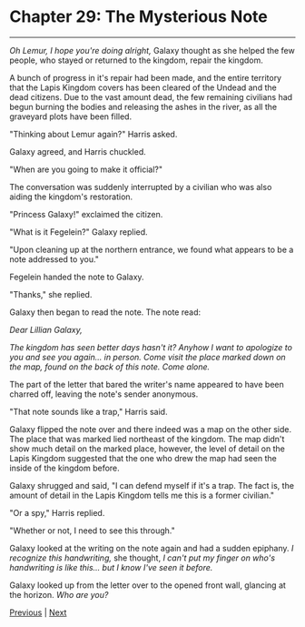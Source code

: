 # Chapter 29: The Mysterious Note
---

*Oh Lemur, I hope you're doing alright,* Galaxy thought as she helped the few people, who stayed or returned to the kingdom, repair the kingdom.

A bunch of progress in it's repair had been made, and the entire territory that the Lapis Kingdom covers has been cleared of the Undead and the dead citizens. Due to the vast amount dead, the few remaining civilians had begun burning the bodies and releasing the ashes in the river, as all the graveyard plots have been filled.

"Thinking about Lemur again?" Harris asked.

Galaxy agreed, and Harris chuckled.

"When are you going to make it official?"

The conversation was suddenly interrupted by a civilian who was also aiding the kingdom's restoration.

"Princess Galaxy!" exclaimed the citizen.

"What is it Fegelein?" Galaxy replied.

"Upon cleaning up at the northern entrance, we found what appears to be a note addressed to you."

Fegelein handed the note to Galaxy.

"Thanks," she replied.

Galaxy then began to read the note. The note read:

*Dear Lillian Galaxy,*

*The kingdom has seen better days hasn't it? Anyhow I want to apologize to you and see you again... in person. Come visit the place marked down on the map, found on the back of this note. Come alone.*

The part of the letter that bared the writer's name appeared to have been charred off, leaving the note's sender anonymous.

"That note sounds like a trap," Harris said.

Galaxy flipped the note over and there indeed was a map on the other side. The place that was marked lied northeast of the kingdom. The map didn't show much detail on the marked place, however, the level of detail on the Lapis Kingdom suggested that the one who drew the map had seen the inside of the kingdom before.

Galaxy shrugged and said, "I can defend myself if it's a trap. The fact is, the amount of detail in the Lapis Kingdom tells me this is a former civilian."

"Or a spy," Harris replied.

"Whether or not, I need to see this through."

Galaxy looked at the writing on the note again and had a sudden epiphany. *I recognize this handwriting,* she thought, *I can't put my finger on who's handwriting is like this... but I know I've seen it before.*

Galaxy looked up from the letter over to the opened front wall, glancing at the horizon. *Who are you?*



[Previous](https://lemurkolachnik.github.io/Legend-of-Lemur/pages/book_1_chapters/28) | [Next](https://lemurkolachnik.github.io/Legend-of-Lemur/pages/book_1_chapters/30)

